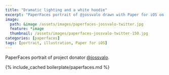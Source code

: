 ```yaml
---
title: "Dramatic lighting and a white hoodie"
excerpt: "PaperFaces portrait of @jossvalo drawn with Paper for iOS on an iPad."
image: 
  path: &image /assets/images/paperfaces-jossvalo-twitter.jpg 
  feature: *image
  thumbnail: /assets/images/paperfaces-jossvalo-twitter-150.jpg
categories: [paperfaces]
tags: [portrait, illustration, Paper for iOS]
---
```


PaperFaces portrait of project donator [@jossvalo](https://twitter.com/jossvalo).

{% include_cached boilerplate/paperfaces.md %}
